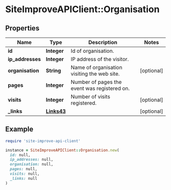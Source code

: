 # SiteImproveAPIClient::Organisation

## Properties

| Name | Type | Description | Notes |
| ---- | ---- | ----------- | ----- |
| **id** | **Integer** | Id of organisation. |  |
| **ip_addresses** | **Integer** | IP address of the visitor. |  |
| **organisation** | **String** | Name of organisation visiting the web site. | [optional] |
| **pages** | **Integer** | Number of pages the event was registered on. |  |
| **visits** | **Integer** | Number of visits registered. | [optional] |
| **_links** | [**Links43**](Links43.md) |  | [optional] |

## Example

```ruby
require 'site-improve-api-client'

instance = SiteImproveAPIClient::Organisation.new(
  id: null,
  ip_addresses: null,
  organisation: null,
  pages: null,
  visits: null,
  _links: null
)
```

